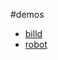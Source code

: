 #demos
* [billd](http://littlebilld.duapp.com/FL/example/billd/index.html)
* [robot](http://06wj.github.com/FL/example/robot)
